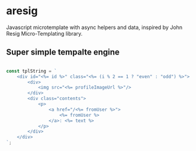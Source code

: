 # aresig

Javascript microtemplate with async helpers and data, inspired by
John Resig Micro-Templating library.


## Super simple tempalte engine

```js

const tplString = `
	<div id="<%= id %>" class="<%= (i % 2 == 1 ? "even" : "odd") %>">
		<div>
			<img src="<%= profileImageUrl %>"/>
		</div>
		<div class="contents">
			<p>
				<a href="/<%= fromUser %>">
					<%= fromUser %>
				</a>: <%= text %>
			</p>
		</div>
	</div>
`;

```
